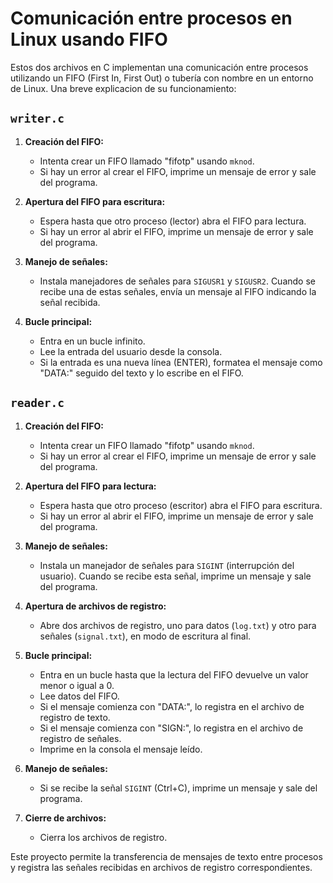 # Comunicación entre procesos en Linux usando FIFO

Estos dos archivos en C implementan una comunicación entre procesos utilizando un FIFO (First In, First Out) o tubería con nombre en un entorno de Linux. 
Una breve explicacion de su funcionamiento: 

## `writer.c`

1. **Creación del FIFO:**
   - Intenta crear un FIFO llamado "fifotp" usando `mknod`.
   - Si hay un error al crear el FIFO, imprime un mensaje de error y sale del programa.

2. **Apertura del FIFO para escritura:**
   - Espera hasta que otro proceso (lector) abra el FIFO para lectura.
   - Si hay un error al abrir el FIFO, imprime un mensaje de error y sale del programa.

3. **Manejo de señales:**
   - Instala manejadores de señales para `SIGUSR1` y `SIGUSR2`. Cuando se recibe una de estas señales, envía un mensaje al FIFO indicando la señal recibida.

4. **Bucle principal:**
   - Entra en un bucle infinito.
   - Lee la entrada del usuario desde la consola.
   - Si la entrada es una nueva línea (ENTER), formatea el mensaje como "DATA:" seguido del texto y lo escribe en el FIFO.

## `reader.c`

1. **Creación del FIFO:**
   - Intenta crear un FIFO llamado "fifotp" usando `mknod`.
   - Si hay un error al crear el FIFO, imprime un mensaje de error y sale del programa.

2. **Apertura del FIFO para lectura:**
   - Espera hasta que otro proceso (escritor) abra el FIFO para escritura.
   - Si hay un error al abrir el FIFO, imprime un mensaje de error y sale del programa.

3. **Manejo de señales:**
   - Instala un manejador de señales para `SIGINT` (interrupción del usuario). Cuando se recibe esta señal, imprime un mensaje y sale del programa.

4. **Apertura de archivos de registro:**
   - Abre dos archivos de registro, uno para datos (`log.txt`) y otro para señales (`signal.txt`), en modo de escritura al final.

5. **Bucle principal:**
   - Entra en un bucle hasta que la lectura del FIFO devuelve un valor menor o igual a 0.
   - Lee datos del FIFO.
   - Si el mensaje comienza con "DATA:", lo registra en el archivo de registro de texto.
   - Si el mensaje comienza con "SIGN:", lo registra en el archivo de registro de señales.
   - Imprime en la consola el mensaje leído.

6. **Manejo de señales:**
   - Si se recibe la señal `SIGINT` (Ctrl+C), imprime un mensaje y sale del programa.

7. **Cierre de archivos:**
   - Cierra los archivos de registro.

Este proyecto permite la transferencia de mensajes de texto entre procesos y registra las señales recibidas en archivos de registro correspondientes.
